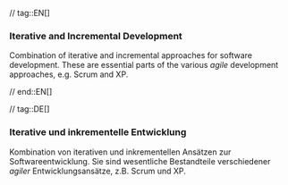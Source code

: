 // tag::EN[]
### Iterative and Incremental Development

Combination of iterative and incremental approaches for software development.
These are essential parts of the various _agile_ development approaches,
e.g. Scrum and XP.

// end::EN[]

// tag::DE[]
### Iterative und inkrementelle Entwicklung

Kombination von iterativen und inkrementellen Ansätzen zur
Softwareentwicklung. Sie sind wesentliche Bestandteile verschiedener
*agiler* Entwicklungsansätze, z.B. Scrum und XP.

